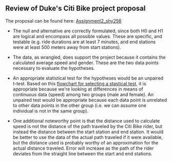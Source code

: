 ## Review of Duke's Citi Bike project proposal

The proposal can be found here:
[Assignment2_shy256](https://github.com/sunghoonyang/PUI2018_shy256/blob/master/HW4_shy256/Assignment2_shy256.ipynb)

 - The null and alternative are correctly formulated, since both H0 and H1 are logical and encompass all possible values. These are specific, and testable (e.g. ride durations are at least 7 minutes, and end stations were at least 500 meters away from start stations).

 - The data, as wrangled, does support the project because it contains the calculated average speed and gender. These are the two data points necessary to evaluate the hypotheses.

 - An appropriate statistical test for the hypotheses would be an unpaired t-test. Based on this [flowchart for selecting a stastical test](http://abacus.bates.edu/~ganderso/biology/resources/stats_flow_chart_v2014.pdf), it is appropriate because we're looking at differences in means of continuous data (speed) among two groups (male and female). An unpaired test would be appropriate because each data point is unrelated to other data points in the other group (i.e. we can assume one individual is not in the same group). 

 - One additional noteworthy point is that the distance used to calculate speed is not the distance of the path traveled by the Citi Bike rider, but instead the distance between the start station and end station. It would be better to use the data of the actual path traveled if it were available, but the distance used is probably worthy of an approximation for the actual distance traveled. Error will increase as the path of the rider deviates from the straight line between the start and end stations.
